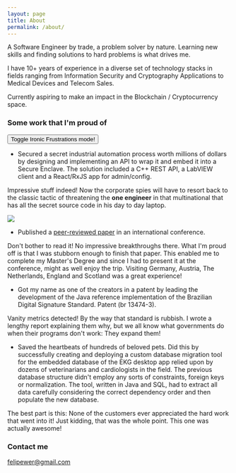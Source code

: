 ```yaml
---
layout: page
title: About
permalink: /about/
---
```


A Software Engineer by trade, a problem solver by nature. Learning new skills and finding solutions to hard problems is what drives me. 

I have 10+ years of experience in a diverse set of technology stacks in fields ranging from Information Security and Cryptography Applications to Medical Devices and Telecom Sales. 

Currently aspiring to make an impact in the Blockchain / Cryptocurrency space.

### Some work that I'm proud of

<button class="toggle-irony">Toggle Ironic Frustrations mode!</button>

- Secured a secret industrial automation process worth millions of dollars by designing and implementing an API to wrap it and embed it into a Secure Enclave. The solution included a C++ REST API, a LabVIEW client and a React/RxJS app for admin/config.

<div class="irony hidden">
Impressive stuff indeed! Now the corporate spies will have to resort back to the classic tactic of threatening the <strong>one engineer</strong> in that multinational that has all the secret source code in his day to day laptop.

<img src="https://imgs.xkcd.com/comics/security.png" style="margin: 1em auto 0; display: block;">
</div>

- Published a [peer-reviewed paper](https://link.springer.com/chapter/10.1007/978-3-642-53997-8_10) in an international conference. 

<div class="irony hidden">
Don't bother to read it! No impressive breakthroughs there. What I'm proud off is that I was stubborn enough to finish that paper. This enabled me to complete my Master's Degree and since I had to present it at the conference, might as well enjoy the trip. Visiting Germany, Austria, The Netherlands, England and Scotland was a great experience!
</div>

- Got my name as one of the creators in a patent by leading the development of the Java reference implementation of the Brazilian Digital Signature Standard. Patent (br 13474-3).

<div class="irony hidden">
Vanity metrics detected! By the way that standard is rubbish. I wrote a lengthy report explaining them why, but we all know what governments do when their programs don't work: They expand them!
</div>

- Saved the heartbeats of hundreds of beloved pets. Did this by successfully creating and deploying a custom database migration tool for the embedded database of the EKG desktop app relied upon by dozens of veterinarians and cardiologists in the field. The previous database structure didn't employ any sorts of constraints, foreign keys or normalization. The tool, written in Java and SQL, had to extract all data carefully considering the correct dependency order and then populate the new database.

<div class="irony hidden">
The best part is this: None of the customers ever appreciated the hard work that went into it! Just kidding, that was the whole point. This one was actually awesome!
</div>

### Contact me

[felipewer@gmail.com](mailto:felipewer@gmail.com)

<script>
  document.querySelector('.toggle-irony').addEventListener('click', function() {
    document.querySelectorAll('.irony').forEach(function(comment) {
      comment.classList.toggle('hidden');
    })
  })
</script>
